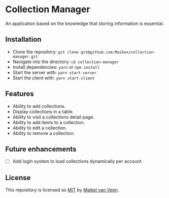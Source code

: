 # Collection Manager

An application based on the knowledge that storing information is essential.

## Installation

* Clone the repository: `git clone git@github.com:Maikxx/collection-manager.git`
* Navigate into the directory: `cd collection-manager`
* Install dependencies: `yarn` or `npm install`
* Start the server with: `yarn start-server`
* Start the client with: `yarn start-client`

## Features

* Ability to add collections.
* Display collections in a table.
* Ability to visit a collections detail page.
* Ability to add items to a collection.
* Ability to edit a collection.
* Ability to remove a collection.

## Future enhancements

* [ ] Add login system to load collections dynamically per account.

## License

This repository is licensed as [MIT](LICENSE) by [Maikel van Veen](https://github.com/maikxx).